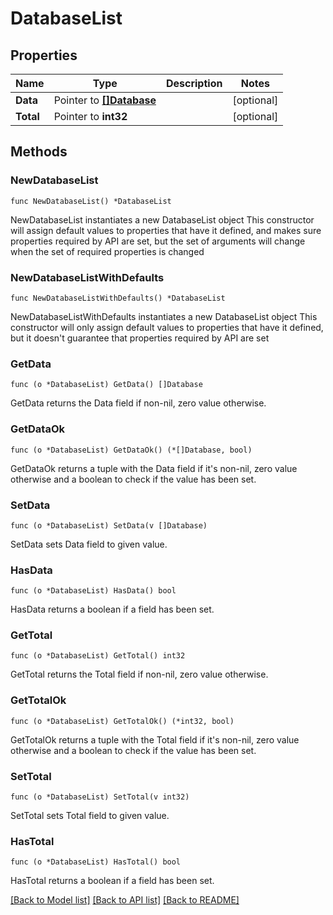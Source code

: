 # DatabaseList

## Properties

Name | Type | Description | Notes
------------ | ------------- | ------------- | -------------
**Data** | Pointer to [**[]Database**](Database.md) |  | [optional] 
**Total** | Pointer to **int32** |  | [optional] 

## Methods

### NewDatabaseList

`func NewDatabaseList() *DatabaseList`

NewDatabaseList instantiates a new DatabaseList object
This constructor will assign default values to properties that have it defined,
and makes sure properties required by API are set, but the set of arguments
will change when the set of required properties is changed

### NewDatabaseListWithDefaults

`func NewDatabaseListWithDefaults() *DatabaseList`

NewDatabaseListWithDefaults instantiates a new DatabaseList object
This constructor will only assign default values to properties that have it defined,
but it doesn't guarantee that properties required by API are set

### GetData

`func (o *DatabaseList) GetData() []Database`

GetData returns the Data field if non-nil, zero value otherwise.

### GetDataOk

`func (o *DatabaseList) GetDataOk() (*[]Database, bool)`

GetDataOk returns a tuple with the Data field if it's non-nil, zero value otherwise
and a boolean to check if the value has been set.

### SetData

`func (o *DatabaseList) SetData(v []Database)`

SetData sets Data field to given value.

### HasData

`func (o *DatabaseList) HasData() bool`

HasData returns a boolean if a field has been set.

### GetTotal

`func (o *DatabaseList) GetTotal() int32`

GetTotal returns the Total field if non-nil, zero value otherwise.

### GetTotalOk

`func (o *DatabaseList) GetTotalOk() (*int32, bool)`

GetTotalOk returns a tuple with the Total field if it's non-nil, zero value otherwise
and a boolean to check if the value has been set.

### SetTotal

`func (o *DatabaseList) SetTotal(v int32)`

SetTotal sets Total field to given value.

### HasTotal

`func (o *DatabaseList) HasTotal() bool`

HasTotal returns a boolean if a field has been set.


[[Back to Model list]](../README.md#documentation-for-models) [[Back to API list]](../README.md#documentation-for-api-endpoints) [[Back to README]](../README.md)


